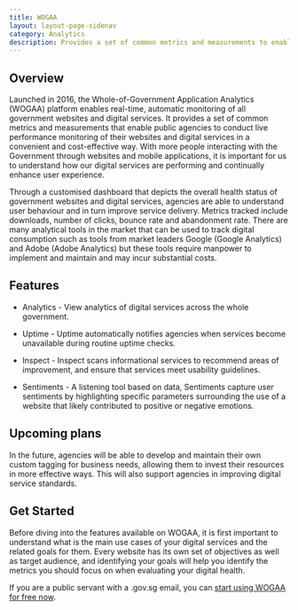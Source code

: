 ```yaml
---
title: WOGAA
layout: layout-page-sidenav
category: Analytics
description: Provides a set of common metrics and measurements to enable public agencies to conduct real-time monitoring
---
```


## Overview

Launched in 2016, the Whole-of-Government Application Analytics (WOGAA) platform enables real-time, automatic monitoring of all government websites and digital services. It provides a set of common metrics and measurements that enable public agencies to conduct live performance monitoring of their websites and digital services in a convenient and cost-effective way. With more people interacting with the Government through websites and mobile applications, it is important for us to understand how our digital services are performing and continually enhance user experience.

Through a customised dashboard that depicts the overall health status of government websites and digital services, agencies are able to understand user behaviour and in turn improve service delivery. Metrics tracked include downloads, number of clicks, bounce rate and abandonment rate. There are many analytical tools in the market that can be used to track digital consumption such as tools from market leaders Google (Google Analytics) and Adobe (Adobe Analytics) but these tools require manpower to implement and maintain and may incur substantial costs.

## Features

- Analytics - View analytics of digital services across the whole government.

- Uptime - Uptime automatically notifies agencies when services become unavailable during routine uptime checks.

- Inspect - Inspect scans informational services to recommend areas of improvement, and ensure that services meet usability guidelines.

* Sentiments - A listening tool based on data, Sentiments capture user sentiments by highlighting specific parameters surrounding the use of a website that likely contributed to positive or negative emotions.

## Upcoming plans

In the future, agencies will be able to develop and maintain their own custom tagging for business needs, allowing them to invest their resources in more effective ways. This will also support agencies in improving digital service standards.

## Get Started

Before diving into the features available on WOGAA, it is first important to understand what is the main use cases of your digital services and the related goals for them. Every website has its own set of objectives as well as target audience, and identifying your goals will help you identify the metrics you should focus on when evaluating your digital health.

If you are a public servant with a .gov.sg email, you can [start using WOGAA for free now](https://wogaa.sg/).
